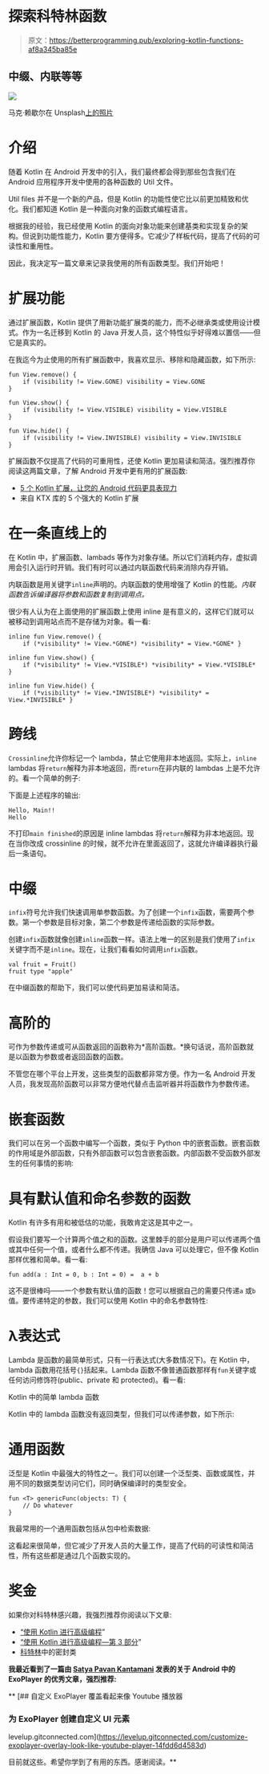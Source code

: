 # 探索科特林函数

> 原文：<https://betterprogramming.pub/exploring-kotlin-functions-af8a345ba85e>

## 中缀、内联等等

![](img/ed0cd521f6c56fa5bd65a259774dac3b.png)

马克·赖歇尔在 Unsplash[上的照片](https://unsplash.com?utm_source=medium&utm_medium=referral)

# 介绍

随着 Kotlin 在 Android 开发中的引入，我们最终都会得到那些包含我们在 Android 应用程序开发中使用的各种函数的 Util 文件。

Util files 并不是一个新的产品，但是 Kotlin 的功能性使它比以前更加精致和优化。我们都知道 Kotlin 是一种面向对象的函数式编程语言。

根据我的经验，我已经使用 Kotlin 的面向对象功能来创建基类和实现复杂的架构。但说到功能性能力，Kotlin 要方便得多。它减少了样板代码，提高了代码的可读性和重用性。

因此，我决定写一篇文章来记录我使用的所有函数类型。我们开始吧！

# 扩展功能

通过扩展函数，Kotlin 提供了用新功能扩展类的能力，而不必继承类或使用设计模式。作为一名迁移到 Kotlin 的 Java 开发人员，这个特性似乎好得难以置信——但它是真实的。

在我迄今为止使用的所有扩展函数中，我喜欢显示、移除和隐藏函数，如下所示:

```
fun View.remove() {
    if (visibility != View.GONE) visibility = View.GONE
}

fun View.show() {
    if (visibility != View.VISIBLE) visibility = View.VISIBLE
}

fun View.hide() {
    if (visibility != View.INVISIBLE) visibility = View.INVISIBLE
}
```

扩展函数不仅提高了代码的可重用性，还使 Kotlin 更加易读和简洁。强烈推荐你阅读这两篇文章，了解 Android 开发中更有用的扩展函数:

*   [5 个 Kotlin 扩展，让您的 Android 代码更具表现力](/5-kotlin-extensions-to-make-your-android-code-more-expressive-4c9243cb9466)
*   来自 KTX 库的 5 个强大的 Kotlin 扩展

# 在一条直线上的

在 Kotlin 中，扩展函数、lambads 等作为对象存储。所以它们消耗内存，虚拟调用会引入运行时开销。我们有时可以通过内联函数代码来消除内存开销。

内联函数是用关键字`inline`声明的。内联函数的使用增强了 Kotlin 的性能。*内联函数告诉编译器将参数和函数复制到调用点。*

很少有人认为在上面使用的扩展函数上使用 inline 是有意义的，这样它们就可以被移动到调用站点而不是存储为对象。看一看:

```
inline fun View.remove() {
    if (*visibility* != View.*GONE*) *visibility* = View.*GONE* }

inline fun View.show() {
    if (*visibility* != View.*VISIBLE*) *visibility* = View.*VISIBLE* }

inline fun View.hide() {
    if (*visibility* != View.*INVISIBLE*) *visibility* = View.*INVISIBLE* }
```

# 跨线

`Crossinline`允许你标记一个 lambda，禁止它使用非本地返回。实际上，`inline` lambdas 将`return`解释为非本地返回，而`return`在非内联的 lambdas 上是不允许的。看一个简单的例子:

下面是上述程序的输出:

```
Hello, Main!! 
Hello
```

不打印`main finished`的原因是 inline lambdas 将`return`解释为非本地返回。现在当你改成 crossinline 的时候，就不允许在里面返回了，这就允许编译器执行最后一条语句。

# 中缀

`infix`符号允许我们快速调用单参数函数。为了创建一个`infix`函数，需要两个参数。第一个参数是目标对象，第二个参数是传递给函数的实际参数。

创建`infix`函数就像创建`inline`函数一样。语法上唯一的区别是我们使用了`infix`关键字而不是`inline`。现在，让我们看看如何调用`infix`函数。

```
val fruit = Fruit()                       
fruit type "apple"
```

在中缀函数的帮助下，我们可以使代码更加易读和简洁。

# 高阶的

可作为参数传递或可从函数返回的函数称为*高阶函数。*换句话说，高阶函数就是以函数为参数或者返回函数的函数。

不管您在哪个平台上开发，这些类型的函数都非常方便。作为一名 Android 开发人员，我发现高阶函数可以非常方便地代替点击监听器并将函数作为参数传递。

# 嵌套函数

我们可以在另一个函数中编写一个函数，类似于 Python 中的嵌套函数。嵌套函数的作用域是外部函数，只有外部函数可以包含嵌套函数。内部函数不受函数外部发生的任何事情的影响:

# 具有默认值和命名参数的函数

Kotlin 有许多有用和被低估的功能，我敢肯定这是其中之一。

假设我们要写一个计算两个值之和的函数。这里棘手的部分是用户可以传递两个值或其中任何一个值，或者什么都不传递。我确信 Java 可以处理它，但不像 Kotlin 那样优雅和简单。看一看:

```
fun add(a : Int = 0, b : Int = 0) =  a + b
```

这不是很棒吗——一个参数有默认值的函数！您可以根据自己的需要只传递`a` 或`b` 值。要传递特定的参数，我们可以使用 Kotlin 中的命名参数特性:

# λ表达式

Lambda 是函数的最简单形式，只有一行表达式(大多数情况下)。在 Kotlin 中，lambda 函数用花括号`{}`括起来。Lambda 函数不像普通函数那样有`fun`关键字或任何访问修饰符(public、private 和 protected)。看一看:

Kotlin 中的简单 lambda 函数

Kotlin 中的 lambda 函数没有返回类型，但我们可以传递参数，如下所示:

# 通用函数

泛型是 Kotlin 中最强大的特性之一。我们可以创建一个泛型类、函数或属性，并用不同的数据类型访问它们，同时确保编译时的类型安全。

```
fun <T> genericFunc(objects: T) {
    // Do whatever
}
```

我最常用的一个通用函数包括从包中检索数据:

这看起来很简单，但它减少了开发人员的大量工作，提高了代码的可读性和简洁性，所有这些都是通过几个函数实现的。

# 奖金

如果你对科特林感兴趣，我强烈推荐你阅读以下文章:

*   [“使用 Kotlin 进行高级编程](https://medium.com/better-programming/advanced-android-programming-with-kotlin-5e40b1be22bb)”
*   [“使用 Kotlin 进行高级编程—第 3 部分](https://medium.com/better-programming/advanced-programming-in-kotlin-2e01fbc39134)”
*   [科特林](https://medium.com/@sgkantamani/sealed-classes-in-kotlin-e48e072daca8)中的密封类

**我最近看到了一篇由 [Satya Pavan Kantamani](https://medium.com/u/d255c4fc9d76?source=post_page-----4c9f44d04e68--------------------------------) 发表的关于 Android 中的 ExoPlayer 的优秀文章，强烈推荐:**

**[](https://levelup.gitconnected.com/customize-exoplayer-overlay-look-like-youtube-player-14fdd6d4583d) [## 自定义 ExoPlayer 覆盖看起来像 Youtube 播放器

### 为 ExoPlayer 创建自定义 UI 元素

levelup.gitconnected.com](https://levelup.gitconnected.com/customize-exoplayer-overlay-look-like-youtube-player-14fdd6d4583d) 

目前就这些。希望你学到了有用的东西。感谢阅读。**